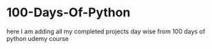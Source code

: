 # 100-Days-Of-Python

here I am adding all my completed projects day wise from 100 days of python udemy course
